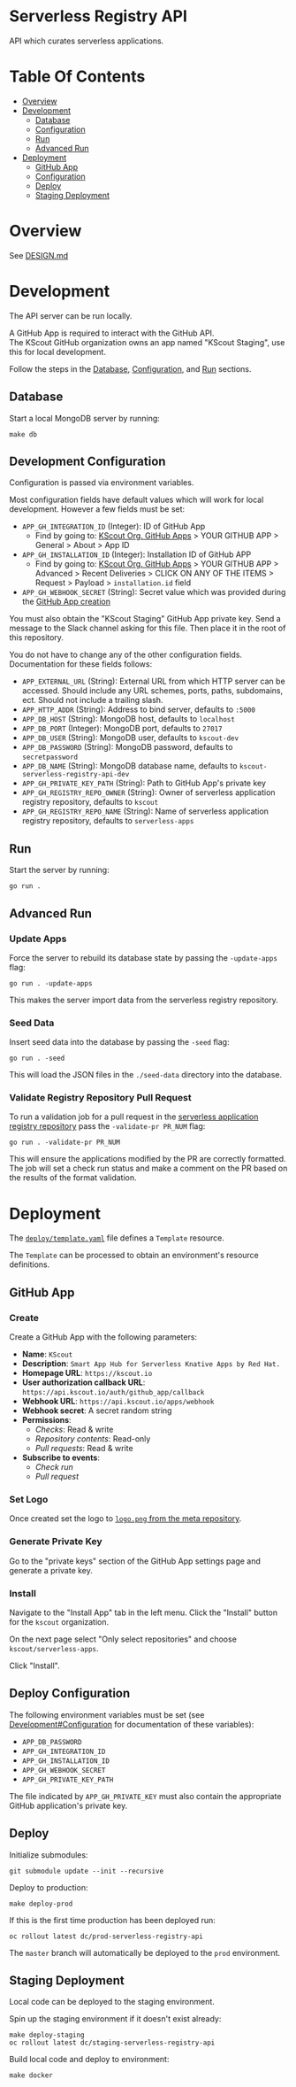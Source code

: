 # Serverless Registry API
API which curates serverless applications.

# Table Of Contents
- [Overview](#overview)
- [Development](#development)
  - [Database](#database)
  - [Configuration](#development-configuration)
  - [Run](#run)
  - [Advanced Run](#advanced-run)
- [Deployment](#deployment)
  - [GitHub App](#github-app)
  - [Configuration](#deploy-configuration)
  - [Deploy](#deploy)
  - [Staging Deployment](#staging-deployment)

# Overview
See [DESIGN.md](DESIGN.md)

# Development
The API server can be run locally.  

A GitHub App is required to interact with the GitHub API.  
The KScout GitHub organization owns an app named "KScout Staging", use this for 
local development.

Follow the steps in the [Database](#database), [Configuration](#configuration),
and [Run](#run) sections.

## Database
Start a local MongoDB server by running:

```
make db
```

## Development Configuration
Configuration is passed via environment variables.  

Most configuration fields have default values which will work for local 
development. However a few fields must be set:

- `APP_GH_INTEGRATION_ID` (Integer): ID of GitHub App
  - Find by going to: 
	[KScout Org. GitHub Apps](https://github.com/organizations/kscout/settings/apps) >
	YOUR GITHUB APP > General > About > App ID
- `APP_GH_INSTALLATION_ID` (Integer): Installation ID of GitHub APP
  - Find by going to:
	[KScout Org. GitHub Apps](https://github.com/organizations/kscout/settings/apps) >
	YOUR GITHUB APP > Advanced > Recent Deliveries > CLICK ON ANY OF THE ITEMS >
	Request > Payload > `installation.id` field
- `APP_GH_WEBHOOK_SECRET` (String): Secret value which was provided during the
  [GitHub App creation](#github-app)
  
You must also obtain the "KScout Staging" GitHub App private key. Send a message
to the Slack channel asking for this file. Then place it in the root of 
this repository.

You do not have to change any of the other configuration fields. Documentation 
for these fields follows:

- `APP_EXTERNAL_URL` (String): External URL from which HTTP server can
  be accessed. Should include any URL schemes, ports, paths, subdomains, ect.
  Should not include a trailing slash.
- `APP_HTTP_ADDR` (String): Address to bind server, defaults to `:5000`
- `APP_DB_HOST` (String): MongoDB host, defaults to `localhost`
- `APP_DB_PORT` (Integer): MongoDB port, defaults to `27017`
- `APP_DB_USER` (String): MongoDB user, defaults to `kscout-dev`
- `APP_DB_PASSWORD` (String): MongoDB password, defaults to `secretpassword`
- `APP_DB_NAME` (String): MongoDB database name, defaults
  to `kscout-serverless-registry-api-dev`
- `APP_GH_PRIVATE_KEY_PATH` (String): Path to GitHub App's private key
- `APP_GH_REGISTRY_REPO_OWNER` (String): Owner of serverless application
  registry repository, defaults to `kscout`
- `APP_GH_REGISTRY_REPO_NAME` (String): Name of serverless application
  registry repository, defaults to `serverless-apps`

## Run
Start the server by running:

```
go run .
```

## Advanced Run
### Update Apps
Force the server to rebuild its database state by passing the 
`-update-apps` flag:

```
go run . -update-apps
```

This makes the server import data from the serverless registry repository.

### Seed Data
Insert seed data into the database by passing the `-seed` flag:

```
go run . -seed
```

This will load the JSON files in the `./seed-data` directory into the database.

### Validate Registry Repository Pull Request
To run a validation job for a pull request in the [serverless application 
registry repository](https://github.com/kscout/serverless-apps) pass the 
`-validate-pr PR_NUM` flag:

```
go run . -validate-pr PR_NUM
```

This will ensure the applications modified by the PR are correctly formatted.  
The job will set a check run status and make a comment on the PR based on the
results of the format validation.

# Deployment
The [`deploy/template.yaml`](deploy/template.yaml) file defines a
`Template` resource.

The `Template` can be processed to obtain an environment's resource definitions.

## GitHub App
### Create
Create a GitHub App with the following parameters:

- **Name**: `KScout`
- **Description**: `Smart App Hub for Serverless Knative Apps by Red Hat.`
- **Homepage URL**: `https://kscout.io`
- **User authorization callback URL**: `https://api.kscout.io/auth/github_app/callback`
- **Webhook URL**: `https://api.kscout.io/apps/webhook`
- **Webhook secret**: A secret random string
- **Permissions**:
  - *Checks*: Read & write
  - *Repository contents*: Read-only
  - *Pull requests*: Read & write
- **Subscribe to events**:
  - *Check run*
  - *Pull request*

### Set Logo
Once created set the logo to 
[`logo.png` from the meta repository](https://github.com/kscout/meta/blob/master/logo.png).

### Generate Private Key
Go to the "private keys" section of the GitHub App settings page and 
generate a private key.

### Install
Navigate to the "Install App" tab in the left menu. Click the "Install" button 
for the `kscout` organization.  

On the next page select "Only select repositories" and 
choose `kscout/serverless-apps`.

Click "Install".

## Deploy Configuration
The following environment variables must be set (see
[Development#Configuration](#development-configuration) for documentation of
these variables):

- `APP_DB_PASSWORD`
- `APP_GH_INTEGRATION_ID`
- `APP_GH_INSTALLATION_ID`
- `APP_GH_WEBHOOK_SECRET`
- `APP_GH_PRIVATE_KEY_PATH`

The file indicated by `APP_GH_PRIVATE_KEY` must also contain the appropriate
GitHub application's private key.

## Deploy
Initialize submodules:

```
git submodule update --init --recursive
```

Deploy to production:

```
make deploy-prod
```

If this is the first time production has been deployed run:

```
oc rollout latest dc/prod-serverless-registry-api
```

The `master` branch will automatically be deployed to the `prod` environment.  

## Staging Deployment
Local code can be deployed to the staging environment.  

Spin up the staging environment if it doesn't exist already:

```
make deploy-staging
oc rollout latest dc/staging-serverless-registry-api
```

Build local code and deploy to environment:

```
make docker
```
